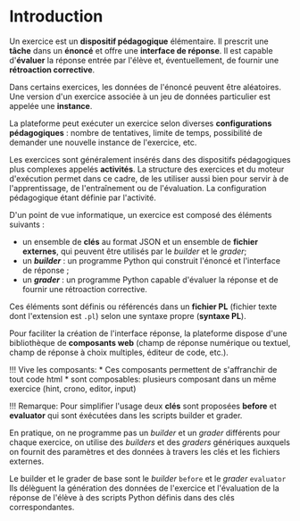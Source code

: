 # Introduction

Un exercice est un **dispositif pédagogique** élémentaire. Il prescrit une **tâche** dans un **énoncé** et offre une **interface de réponse**. Il est capable d'**évaluer** la réponse entrée par l'élève et, éventuellement, de fournir une **rétroaction corrective**.

Dans certains exercices, les données de l'énoncé peuvent être aléatoires. Une version d'un exercice associée à un jeu de données particulier est appelée une **instance**.

La plateforme peut exécuter un exercice selon diverses **configurations pédagogiques** : nombre de tentatives, limite de temps, possibilité de demander une nouvelle instance de l'exercice, etc.

Les exercices sont généralement insérés dans des dispositifs pédagogiques plus complexes appelés **activités**. La structure des exercices et du moteur d'exécution permet dans ce cadre, de les utiliser aussi bien pour servir à de l'apprentissage, de l'entraînement ou de l'évaluation. La configuration pédagogique étant définie par l'activité.

D'un point de vue informatique, un exercice est composé des éléments suivants :

  - un ensemble de **clés** au format JSON et un ensemble de **fichier externes**, qui peuvent être utilisés par le *builder* et le *grader*; 
  - un ***builder*** : un programme Python qui construit l'énoncé et l'interface de réponse ;  
  - un ***grader*** : un programme Python capable d'évaluer la réponse et de fournir une rétroaction corrective. 




Ces éléments sont définis ou référencés dans un **fichier PL** (fichier texte dont l'extension est `.pl`) selon une syntaxe propre (**syntaxe PL**).

Pour faciliter la création de l'interface réponse, la plateforme dispose d'une bibliothèque de **composants web** (champ de réponse numérique ou textuel, champ de réponse à choix multiples, éditeur de code, etc.). 

!!! Vive les composants:
    * Ces composants permettent de s'affranchir de tout code html
    * sont composables: plusieurs composant dans un même exercice (hint, crono, editor, input) 


!!! Remarque:
    Pour simplifier l'usage deux **clés** sont proposées **before** et **evaluator** qui sont éxécutées dans les scripts builder et grader.


En pratique, on ne programme pas un *builder* et un *grader* différents pour chaque exercice, on utilise des *builders* et des *graders* génériques auxquels on fournit des paramètres et des données à travers les clés et les fichiers externes.

Le builder et le grader de base sont le *builder* `before` et le *grader* `evaluator` Ils délèguent la génération des données de l'exercice et l'évaluation de la réponse de l'élève à des scripts Python définis dans des clés correspondantes.



